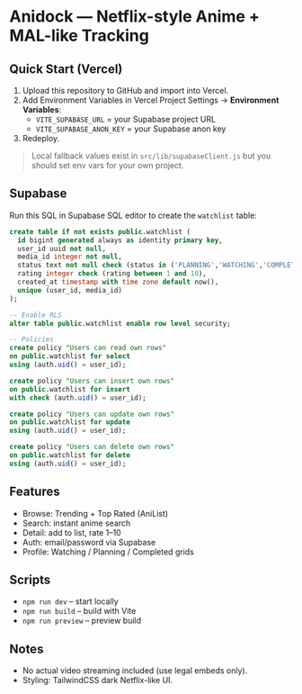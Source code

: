 # Anidock — Netflix-style Anime + MAL-like Tracking

## Quick Start (Vercel)
1. Upload this repository to GitHub and import into Vercel.
2. Add Environment Variables in Vercel Project Settings → **Environment Variables**:
   - `VITE_SUPABASE_URL` = your Supabase project URL
   - `VITE_SUPABASE_ANON_KEY` = your Supabase anon key
3. Redeploy.

> Local fallback values exist in `src/lib/supabaseClient.js` but you should set env vars for your own project.

## Supabase
Run this SQL in Supabase SQL editor to create the `watchlist` table:

```sql
create table if not exists public.watchlist (
  id bigint generated always as identity primary key,
  user_id uuid not null,
  media_id integer not null,
  status text not null check (status in ('PLANNING','WATCHING','COMPLETED','DROPPED')) default 'PLANNING',
  rating integer check (rating between 1 and 10),
  created_at timestamp with time zone default now(),
  unique (user_id, media_id)
);

-- Enable RLS
alter table public.watchlist enable row level security;

-- Policies
create policy "Users can read own rows"
on public.watchlist for select
using (auth.uid() = user_id);

create policy "Users can insert own rows"
on public.watchlist for insert
with check (auth.uid() = user_id);

create policy "Users can update own rows"
on public.watchlist for update
using (auth.uid() = user_id);

create policy "Users can delete own rows"
on public.watchlist for delete
using (auth.uid() = user_id);
```

## Features
- Browse: Trending + Top Rated (AniList)
- Search: instant anime search
- Detail: add to list, rate 1–10
- Auth: email/password via Supabase
- Profile: Watching / Planning / Completed grids

## Scripts
- `npm run dev` – start locally
- `npm run build` – build with Vite
- `npm run preview` – preview build

## Notes
- No actual video streaming included (use legal embeds only).
- Styling: TailwindCSS dark Netflix-like UI.
